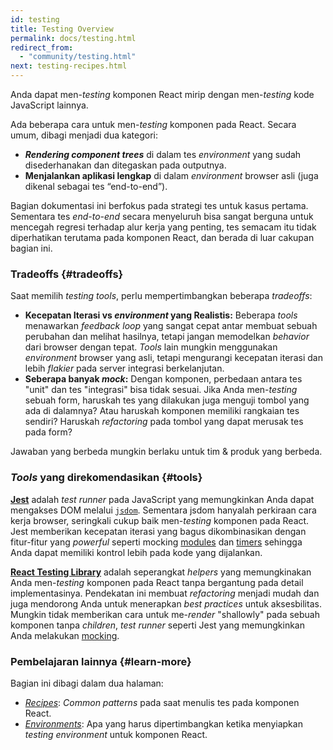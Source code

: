 ```yaml
---
id: testing
title: Testing Overview
permalink: docs/testing.html
redirect_from:
  - "community/testing.html"
next: testing-recipes.html
---
```


Anda dapat men-_testing_ komponen React mirip dengan men-_testing_ kode JavaScript lainnya.

Ada beberapa cara untuk men-_testing_ komponen pada React. Secara umum, dibagi menjadi dua kategori:

* **_Rendering component trees_** di dalam tes _environment_ yang sudah disederhanakan dan ditegaskan pada outputnya.
* **Menjalankan aplikasi lengkap** di dalam _environment_ browser asli (juga dikenal sebagai tes “end-to-end”).

Bagian dokumentasi ini berfokus pada strategi tes untuk kasus pertama. Sementara tes _end-to-end_ secara menyeluruh bisa sangat berguna untuk mencegah regresi terhadap alur kerja yang penting, tes semacam itu tidak diperhatikan terutama pada komponen React, dan berada di luar cakupan bagian ini.

### Tradeoffs {#tradeoffs}


Saat memilih _testing tools_, perlu mempertimbangkan beberapa _tradeoffs_:

* **Kecepatan Iterasi vs _environment_ yang Realistis:** Beberapa _tools_ menawarkan _feedback loop_ yang sangat cepat antar membuat sebuah perubahan dan melihat hasilnya, tetapi jangan memodelkan _behavior_ dari browser dengan tepat. _Tools_ lain mungkin menggunakan _environment_ browser yang asli, tetapi mengurangi kecepatan iterasi dan lebih _flakier_ pada server integrasi berkelanjutan.
* **Seberapa banyak _mock_:** Dengan komponen, perbedaan antara tes "unit" dan tes "integrasi" bisa tidak sesuai. Jika Anda men-_testing_ sebuah form, haruskah tes yang dilakukan juga menguji tombol yang ada di dalamnya? Atau haruskah komponen memiliki rangkaian tes sendiri? Haruskah _refactoring_ pada tombol yang dapat merusak tes pada form?

Jawaban yang berbeda mungkin berlaku untuk tim & produk yang berbeda.

### _Tools_ yang direkomendasikan {#tools}

**[Jest](https://facebook.github.io/jest/)** adalah _test runner_ pada JavaScript yang memungkinkan Anda dapat mengakses DOM melalui [`jsdom`](/docs/testing-environments.html#mocking-a-rendering-surface). Sementara jsdom hanyalah perkiraan cara kerja browser, seringkali cukup baik men-_testing_ komponen pada React. Jest memberikan kecepatan iterasi yang bagus dikombinasikan dengan fitur-fitur yang _powerful_ seperti mocking [modules](/docs/testing-environments.html#mocking-modules) dan [timers](/docs/testing-environments.html#mocking-timers) sehingga Anda dapat memiliki kontrol lebih pada kode yang dijalankan.

**[React Testing Library](https://testing-library.com/react)** adalah seperangkat _helpers_ yang memungkinakan Anda men-_testing_ komponen pada React tanpa bergantung pada detail implementasinya. Pendekatan ini membuat _refactoring_ menjadi mudah dan juga mendorong Anda untuk menerapkan _best practices_ untuk aksesbilitas. Mungkin tidak memberikan cara untuk  me-_render_ "shallowly" pada sebuah komponen tanpa _children_, _test runner_ seperti Jest yang memungkinkan Anda melakukan [mocking](/docs/testing-recipes.html#mocking-modules).

### Pembelajaran lainnya {#learn-more}

Bagian ini dibagi dalam dua halaman:

- [_Recipes_](/docs/testing-recipes.html): _Common patterns_ pada saat menulis tes pada komponen React.
- [_Environments_](/docs/testing-environments.html): Apa yang harus dipertimbangkan ketika menyiapkan _testing environment_ untuk komponen React.

